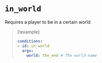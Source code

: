 # `in_world`

Requires a player to be in a certain world

> [!example]
> ```yaml
> conditions:
> - id: in_world
>   args:
>     world: the_end # The world name
> ```
